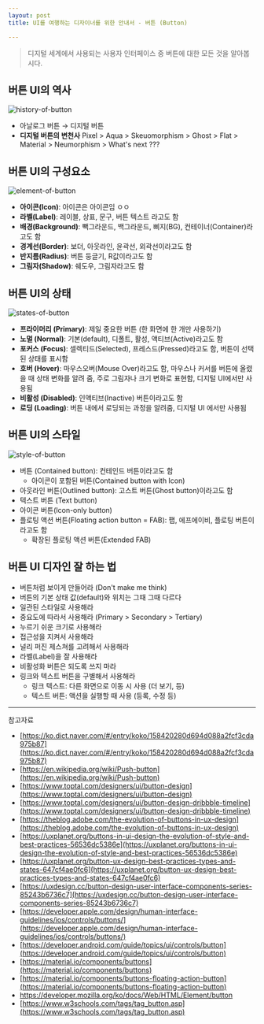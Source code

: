 ```yaml
---
layout: post
title: UI를 여행하는 디자이너를 위한 안내서 - 버튼 (Button)

---
```


> 디지털 세계에서 사용되는 사용자 인터페이스 중 버튼에 대한 모든 것을 알아봅시다.

## 버튼 UI의 역사

![history-of-button](https://kimtoma.github.io/media/2021/02/history-of-button.png)

- 아날로그 버튼 → 디지털 버튼
- **디지털 버튼의 변천사** Pixel > Aqua > Skeuomorphism > Ghost > Flat > Material > Neumorphism > What's next ???



## 버튼 UI의 구성요소

![element-of-button](https://kimtoma.github.io/media/2021/02/element-of-button.png)

- **아이콘(Icon)**: 아이콘은 아이콘임 ㅇㅇ
- **라벨(Label)**: 레이블, 상표, 문구, 버튼 텍스트 라고도 함
- **배경(Background)**: 빽그라운드, 백그라운드, 삐지(BG), 컨테이너(Container)라고도 함
- **경계선(Border)**: 보더, 아웃라인, 윤곽선, 외곽선이라고도 함
- **반지름(Radius)**: 버튼 둥글기, R값이라고도 함
- **그림자(Shadow)**: 쉐도우, 그림자라고도 함



## 버튼 UI의 상태

![states-of-button](https://kimtoma.github.io/media/2021/02/states-of-button.png)

- **프라이머리 (Primary)**: 제일 중요한 버튼 (한 화면에 한 개만 사용하기)
- **노멀 (Normal)**: 기본(default), 디폴트, 활성, 액티브(Active)라고도 함
- **포커스 (Focus)**: 셀렉티드(Selected), 프레스드(Pressed)라고도 함, 버튼이 선택된 상태를 표시함
- **호버 (Hover)**: 마우스오버(Mouse Over)라고도 함, 마우스나 커서를 버튼에 올렸을 때 상태 변화를 알려 줌, 주로 그림자나 크기 변화로 표현함, 디지털 UI에서만 사용됨
- **비활성 (Disabled)**: 인액티브(Inactive) 버튼이라고도 함
- **로딩 (Loading)**: 버튼 내에서 로딩되는 과정을 알려줌, 디지털 UI 에서만 사용됨



## 버튼 UI의 스타일

![style-of-button](https://kimtoma.github.io/media/2021/02/style-of-button.png)

- 버튼 (Contained button): 컨테인드 버튼이라고도 함
  - 아이콘이 포함된 버튼(Contained button with Icon)
- 아웃라인 버튼(Outlined button): 고스트 버튼(Ghost button)이라고도 함
- 텍스트 버튼 (Text button)
- 아이콘 버튼(Icon-only button)
- 플로팅 액션 버튼(Floating action button = FAB): 팹, 에프에이비, 플로팅 버튼이라고도 함
  - 확장된 플로팅 액션 버튼(Extended FAB)



## 버튼 UI 디자인 잘 하는 법

- 버튼처럼 보이게 만들어라 (Don't make me think)
- 버튼의 기본 상태 값(default)와 위치는 그때 그때 다르다
- 일관된 스타일로 사용해라
- 중요도에 따라서 사용해라 (Primary > Secondary > Tertiary)
- 누르기 쉬운 크기로 사용해라
- 접근성을 지켜서 사용해라
- 널리 퍼진 제스쳐를 고려해서 사용해라
- 라벨(Label)을 잘 사용해라
- 비활성화 버튼은 되도록 쓰지 마라
- 링크와 텍스트 버튼을 구별해서 사용해라
  - 링크 텍스트: 다른 화면으로 이동 시 사용 (더 보기, 등)
  - 텍스트 버튼: 액션을 실행할 때 사용 (등록, 수정 등)

------

참고자료

- [https://ko.dict.naver.com/#/entry/koko/158420280d694d088a2fcf3cda975b87](https://ko.dict.naver.com/#/entry/koko/158420280d694d088a2fcf3cda975b87)
- [https://en.wikipedia.org/wiki/Push-button](https://en.wikipedia.org/wiki/Push-button)
- [https://www.toptal.com/designers/ui/button-design](https://www.toptal.com/designers/ui/button-design)
- [https://www.toptal.com/designers/ui/button-design-dribbble-timeline](https://www.toptal.com/designers/ui/button-design-dribbble-timeline)
- [https://theblog.adobe.com/the-evolution-of-buttons-in-ux-design](https://theblog.adobe.com/the-evolution-of-buttons-in-ux-design)
- [https://uxplanet.org/buttons-in-ui-design-the-evolution-of-style-and-best-practices-56536dc5386e](https://uxplanet.org/buttons-in-ui-design-the-evolution-of-style-and-best-practices-56536dc5386e)
- [https://uxplanet.org/button-ux-design-best-practices-types-and-states-647cf4ae0fc6](https://uxplanet.org/button-ux-design-best-practices-types-and-states-647cf4ae0fc6)
- [https://uxdesign.cc/button-design-user-interface-components-series-85243b6736c7](https://uxdesign.cc/button-design-user-interface-components-series-85243b6736c7)
- [https://developer.apple.com/design/human-interface-guidelines/ios/controls/buttons/](https://developer.apple.com/design/human-interface-guidelines/ios/controls/buttons/)
- [https://developer.android.com/guide/topics/ui/controls/button](https://developer.android.com/guide/topics/ui/controls/button)
- [https://material.io/components/buttons](https://material.io/components/buttons)
- [https://material.io/components/buttons-floating-action-button](https://material.io/components/buttons-floating-action-button)
- https://developer.mozilla.org/ko/docs/Web/HTML/Element/button
- [https://www.w3schools.com/tags/tag_button.asp](https://www.w3schools.com/tags/tag_button.asp)


